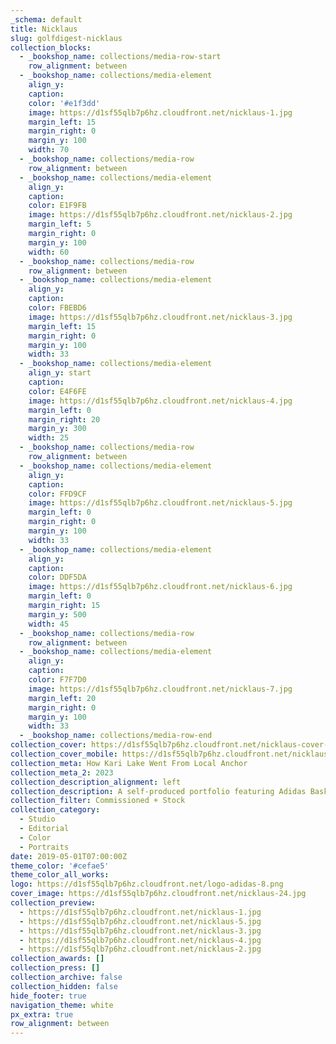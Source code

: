 ```yaml
---
_schema: default
title: Nicklaus
slug: golfdigest-nicklaus
collection_blocks:
  - _bookshop_name: collections/media-row-start
    row_alignment: between
  - _bookshop_name: collections/media-element
    align_y:
    caption:
    color: '#e1f3dd'
    image: https://d1sf55qlb7p6hz.cloudfront.net/nicklaus-1.jpg
    margin_left: 15
    margin_right: 0
    margin_y: 100
    width: 70
  - _bookshop_name: collections/media-row
    row_alignment: between
  - _bookshop_name: collections/media-element
    align_y:
    caption:
    color: E1F9FB
    image: https://d1sf55qlb7p6hz.cloudfront.net/nicklaus-2.jpg
    margin_left: 5
    margin_right: 0
    margin_y: 100
    width: 60
  - _bookshop_name: collections/media-row
    row_alignment: between
  - _bookshop_name: collections/media-element
    align_y:
    caption:
    color: FBEBD6
    image: https://d1sf55qlb7p6hz.cloudfront.net/nicklaus-3.jpg
    margin_left: 15
    margin_right: 0
    margin_y: 100
    width: 33
  - _bookshop_name: collections/media-element
    align_y: start
    caption:
    color: E4F6FE
    image: https://d1sf55qlb7p6hz.cloudfront.net/nicklaus-4.jpg
    margin_left: 0
    margin_right: 20
    margin_y: 300
    width: 25
  - _bookshop_name: collections/media-row
    row_alignment: between
  - _bookshop_name: collections/media-element
    align_y:
    caption:
    color: FFD9CF
    image: https://d1sf55qlb7p6hz.cloudfront.net/nicklaus-5.jpg
    margin_left: 0
    margin_right: 0
    margin_y: 100
    width: 33
  - _bookshop_name: collections/media-element
    align_y:
    caption:
    color: DDF5DA
    image: https://d1sf55qlb7p6hz.cloudfront.net/nicklaus-6.jpg
    margin_left: 0
    margin_right: 15
    margin_y: 500
    width: 45
  - _bookshop_name: collections/media-row
    row_alignment: between
  - _bookshop_name: collections/media-element
    align_y:
    caption:
    color: F7F7D0
    image: https://d1sf55qlb7p6hz.cloudfront.net/nicklaus-7.jpg
    margin_left: 20
    margin_right: 0
    margin_y: 100
    width: 33
  - _bookshop_name: collections/media-row-end
collection_cover: https://d1sf55qlb7p6hz.cloudfront.net/nicklaus-cover-1.jpg
collection_cover_mobile: https://d1sf55qlb7p6hz.cloudfront.net/nicklaus-cover-vert-1.jpg
collection_meta: How Kari Lake Went From Local Anchor
collection_meta_2: 2023
collection_description_alignment: left
collection_description: A self-produced portfolio featuring Adidas Basketball apparel and footwear.
collection_filter: Commissioned + Stock
collection_category:
  - Studio
  - Editorial
  - Color
  - Portraits
date: 2019-05-01T07:00:00Z
theme_color: '#cefae5'
theme_color_all_works:
logo: https://d1sf55qlb7p6hz.cloudfront.net/logo-adidas-8.png
cover_image: https://d1sf55qlb7p6hz.cloudfront.net/nicklaus-24.jpg
collection_preview:
  - https://d1sf55qlb7p6hz.cloudfront.net/nicklaus-1.jpg
  - https://d1sf55qlb7p6hz.cloudfront.net/nicklaus-5.jpg
  - https://d1sf55qlb7p6hz.cloudfront.net/nicklaus-3.jpg
  - https://d1sf55qlb7p6hz.cloudfront.net/nicklaus-4.jpg
  - https://d1sf55qlb7p6hz.cloudfront.net/nicklaus-2.jpg
collection_awards: []
collection_press: []
collection_archive: false
collection_hidden: false
hide_footer: true
navigation_theme: white
px_extra: true
row_alignment: between
---
```

